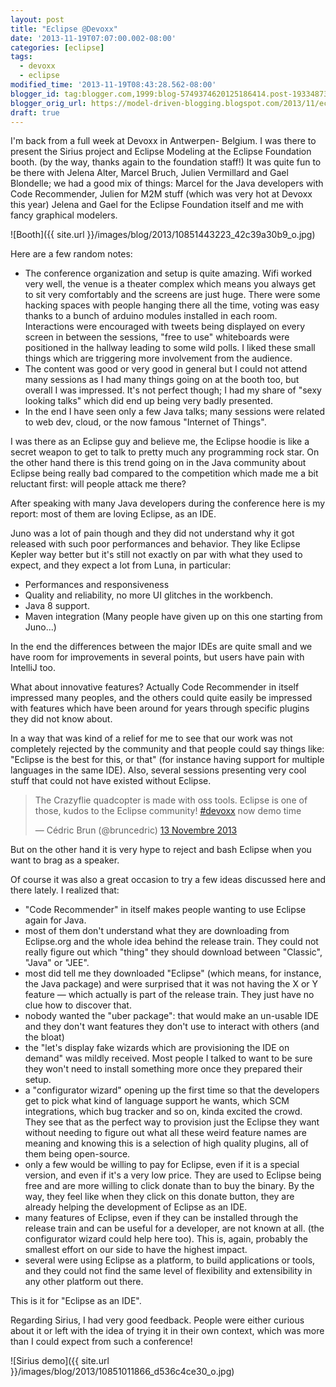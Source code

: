 ```yaml
---
layout: post
title: "Eclipse @Devoxx"
date: '2013-11-19T07:07:00.002-08:00'
categories: [eclipse]
tags:
  - devoxx
  - eclipse
modified_time: '2013-11-19T08:43:28.562-08:00'
blogger_id: tag:blogger.com,1999:blog-5749374620125186414.post-1933487336794831213
blogger_orig_url: https://model-driven-blogging.blogspot.com/2013/11/eclipse-devoxx.html
draft: true
---
```


I'm back from a full week at Devoxx in Antwerpen- Belgium. I was there to present the Sirius project and Eclipse Modeling at the Eclipse Foundation booth. (by the way, thanks again to the foundation staff!) It was quite fun to be there with Jelena Alter, Marcel Bruch, Julien Vermillard and Gael Blondelle; we had a good mix of things: Marcel for the Java developers with Code Recommender, Julien for M2M stuff (which was very hot at Devoxx this year) Jelena and Gael for the Eclipse Foundation itself and me with fancy graphical modelers.

![Booth]({{ site.url }}/images/blog/2013/10851443223_42c39a30b9_o.jpg)

Here are a few random notes:

- The conference organization and setup is quite amazing. Wifi worked very well, the venue is a theater complex which means you always get to sit very comfortably and the screens are just huge. There were some hacking spaces with people hanging there all the time, voting was easy thanks to a bunch of arduino modules installed in each room. Interactions were encouraged with tweets being displayed on every screen in between the sessions, "free to use" whiteboards were positioned in the hallway leading to some wild polls. I liked these small things which are triggering more involvement from the audience.
- The content was good or very good in general but I could not attend many sessions as I had many things going on at the booth too, but overall I was impressed. It's not perfect though; I had my share of "sexy looking talks" which did end up being very badly presented.
- In the end I have seen only a few Java talks; many sessions were related to web dev, cloud, or the now famous "Internet of Things".

I was there as an Eclipse guy and believe me, the Eclipse hoodie is like a secret weapon to get to talk to pretty much any programming rock star. On the other hand there is this trend going on in the Java community about Eclipse being really bad compared to the competition which made me a bit reluctant first: will people attack me there?

After speaking with many Java developers during the conference here is my report: most of them are loving Eclipse, as an IDE.

Juno was a lot of pain though and they did not understand why it got released with such poor performances and behavior. They like Eclipse Kepler way better but it's still not exactly on par with what they used to expect, and they expect a lot from Luna, in particular:

- Performances and responsiveness
- Quality and reliability, no more UI glitches in the workbench.
- Java 8 support.
- Maven integration (Many people have given up on this one starting from Juno...)

In the end the differences between the major IDEs are quite small and we have room for improvements in several points, but users have pain with IntelliJ too.

What about innovative features? Actually Code Recommender in itself impressed many peoples, and the others could quite easily be impressed with features which have been around for years through specific plugins they did not know about.

In a way that was kind of a relief for me to see that our work was not completely rejected by the community and that people could say things like: "Eclipse is the best for this, or that" (for instance having support for multiple languages in the same IDE). Also, several sessions presenting very cool stuff that could not have existed without Eclipse.

<blockquote class="twitter-tweet" lang="fr"><p>The Crazyflie quadcopter is made with oss tools. Eclipse is one of those, kudos to the Eclipse community! <a href="https://twitter.com/search?q=%23devoxx&amp;src=hash">#devoxx</a> now demo time</p>— Cédric Brun (@bruncedric) <a href="https://twitter.com/bruncedric/statuses/400618965191643136">13 Novembre 2013</a></blockquote>
<script async src="//platform.twitter.com/widgets.js" charset="utf-8"></script>

But on the other hand it is very hype to reject and bash Eclipse when you want to brag as a speaker.

Of course it was also a great occasion to try a few ideas discussed here and there lately. I realized that:

- "Code Recommender" in itself makes people wanting to use Eclipse again for Java.
- most of them don't understand what they are downloading from Eclipse.org and the whole idea behind the release train. They could not really figure out which "thing" they should download between "Classic", "Java" or "JEE".
- most did tell me they downloaded "Eclipse" (which means, for instance, the Java package) and were surprised that it was not having the X or Y feature — which actually is part of the release train. They just have no clue how to discover that.
- nobody wanted the "uber package": that would make an un-usable IDE and they don't want features they don't use to interact with others (and the bloat)
- the "let's display fake wizards which are provisioning the IDE on demand" was mildly received. Most people I talked to want to be sure they won't need to install something more once they prepared their setup.
- a "configurator wizard" opening up the first time so that the developers get to pick what kind of language support he wants, which SCM integrations, which bug tracker and so on, kinda excited the crowd. They see that as the perfect way to provision just the Eclipse they want without needing to figure out what all these weird feature names are meaning and knowing this is a selection of high quality plugins, all of them being open-source.
- only a few would be willing to pay for Eclipse, even if it is a special version, and even if it's a very low price. They are used to Eclipse being free and are more willing to click donate than to buy the binary. By the way, they feel like when they click on this donate button, they are already helping the development of Eclipse as an IDE.
- many features of Eclipse, even if they can be installed through the release train and can be useful for a developer, are not known at all. (the configurator wizard could help here too). This is, again, probably the smallest effort on our side to have the highest impact.
- several were using Eclipse as a platform, to build applications or tools, and they could not find the same level of flexibility and extensibility in any other platform out there.

This is it for "Eclipse as an IDE".

Regarding Sirius, I had very good feedback. People were either curious about it or left with the idea of trying it in their own context, which was more than I could expect from such a conference!

![Sirius demo]({{ site.url }}/images/blog/2013/10851011866_d536c4ce30_o.jpg)

